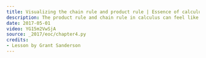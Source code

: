 ```yaml
---
title: Visualizing the chain rule and product rule | Essence of calculus, chapter 4
description: The product rule and chain rule in calculus can feel like they were pulled out of thin air, but is there an intuitive way to think about them?
date: 2017-05-01
video: YG15m2VwSjA
source: _2017/eoc/chapter4.py
credits:
- Lesson by Grant Sanderson
---
```

